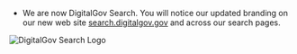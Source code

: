 * We are now DigitalGov Search. You will notice our updated branding on our new web site [search.digitalgov.gov](https://search.digitalgov.gov) and across our search pages.

![DigitalGov Search Logo](http://f22818b4dfc10241d8a3-f1564c64756a8cfee25b6b19953b1d23.r31.cf2.rackcdn.com/digitalgov_search_logo.png "DigitalGov Search Logo")	